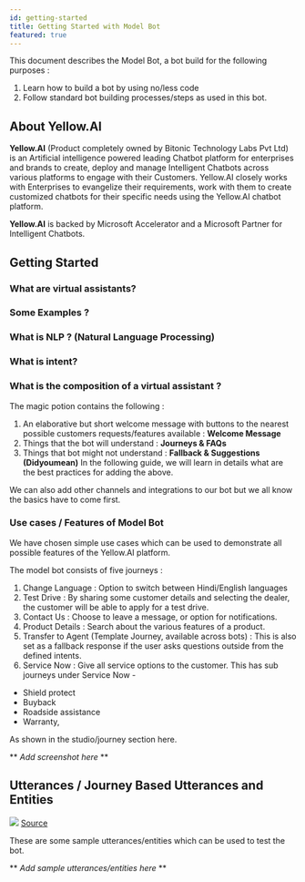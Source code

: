 ```yaml
---
id: getting-started
title: Getting Started with Model Bot
featured: true
---
```


This document describes the Model Bot, a bot build for the following purposes : 
1. Learn how to build a bot by using no/less code 
2. Follow standard bot building processes/steps as used in this bot. 

## About Yellow.AI
**Yellow.AI** (Product completely owned by Bitonic Technology Labs Pvt Ltd) is an Artificial intelligence powered leading Chatbot platform for enterprises and brands to create, deploy and manage  Intelligent Chatbots across various platforms to engage with their Customers. Yellow.AI closely works with Enterprises to evangelize their requirements, work with them to create customized chatbots for their specific needs using the Yellow.AI chatbot platform. 

**Yellow.AI** is backed by Microsoft Accelerator and a Microsoft Partner for Intelligent Chatbots.

## Getting Started

### What are virtual assistants? 


### Some Examples ? 

### What is NLP ? (Natural Language Processing)

### What is intent? 

### What is the composition of a virtual assistant ? 
The magic potion contains the following : 
1. An elaborative but short welcome message with buttons to the nearest possible customers requests/features available : **Welcome Message**
2. Things that the bot will understand : **Journeys & FAQs**
3. Things that bot might not understand : **Fallback & Suggestions (Didyoumean)**
In the following guide, we will learn in details what are the best practices for adding the above. 

We can also add other channels and integrations to our bot but we all know the basics have to come first. 

### Use cases  / Features of Model Bot
We have chosen simple use cases which can be used to demonstrate all possible features of the Yellow.AI platform. 

The model bot consists of five journeys : 
1. Change Language : Option to switch between Hindi/English languages
2. Test Drive : By sharing some customer details and selecting the dealer, the customer will be able to apply for a test drive. 
3. Contact Us : Choose to leave a message, or option for notifications. 
4. Product Details : Search about the various features of a product. 
5. Transfer to Agent (Template Journey, available across bots) : This is also set as a fallback response if the user asks questions outside from the defined intents. 
6. Service Now : Give all service options to the customer. This has sub journeys under Service Now - 
- Shield protect
- Buyback
- Roadside assistance
- Warranty, 

As shown in the studio/journey section here. 

** *Add screenshot here* **

## Utterances / Journey Based Utterances and Entities
![](https://assets.website-files.com/5ebd22629dddf75f082c4718/5ebd22629dddf77e2b2c4893_training-data-memes.jpg)
[Source](https://playment.io/blog/training-data-for-computer-vision)

These are some sample utterances/entities which can be used to test the bot. 

** *Add sample utterances/entities here* **

